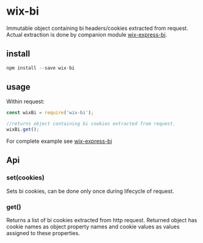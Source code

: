 # wix-bi

Immutable object containing bi headers/cookies extracted from request. Actual extraction is done by companion module [wix-express-bi](../wix-express-bi).

## install

```js
npm install --save wix-bi
```

## usage

Within request:

```js
const wixBi = require('wix-bi');

//returns object containing bi cookies extracted from request.
wixBi.get();
```

For complete example see [wix-express-bi](../wix-express-bi)

## Api

### set(cookies)

Sets bi cookies, can be done only once during lifecycle of request.

### get()

Returns a list of bi cookies extracted from http request. Returned object has cookie names as object property names and cookie values as values assigned to these properties.